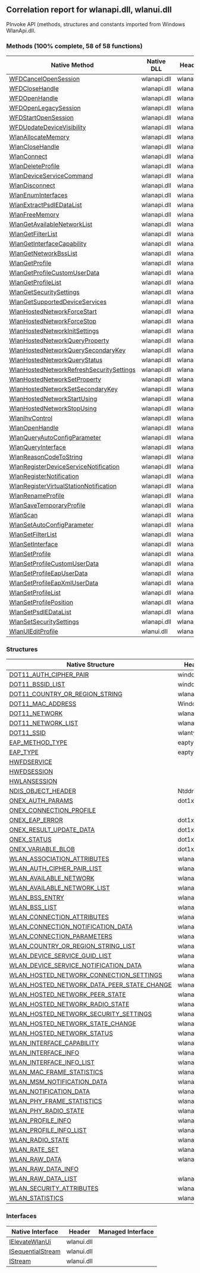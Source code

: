 ## Correlation report for wlanapi.dll, wlanui.dll  
PInvoke API (methods, structures and constants imported from Windows WlanApi.dll.

### Methods (100% complete, 58 of 58 functions)  
Native Method | Native DLL | Header | Managed Method  
--- | --- | --- | ---  
[WFDCancelOpenSession](https://www.google.com/search?num=5&q=WFDCancelOpenSession+site%3Adocs.microsoft.com) | wlanapi.dll | wlanapi.h | [Vanara.PInvoke.WlanApi.WFDCancelOpenSession](https://github.com/dahall/Vanara/search?l=C%23&q=WFDCancelOpenSession)  
[WFDCloseHandle](https://www.google.com/search?num=5&q=WFDCloseHandle+site%3Adocs.microsoft.com) | wlanapi.dll | wlanapi.h | [Vanara.PInvoke.WlanApi.WFDCloseHandle](https://github.com/dahall/Vanara/search?l=C%23&q=WFDCloseHandle)  
[WFDOpenHandle](https://www.google.com/search?num=5&q=WFDOpenHandle+site%3Adocs.microsoft.com) | wlanapi.dll | wlanapi.h | [Vanara.PInvoke.WlanApi.WFDOpenHandle](https://github.com/dahall/Vanara/search?l=C%23&q=WFDOpenHandle)  
[WFDOpenLegacySession](https://www.google.com/search?num=5&q=WFDOpenLegacySession+site%3Adocs.microsoft.com) | wlanapi.dll | wlanapi.h | [Vanara.PInvoke.WlanApi.WFDOpenLegacySession](https://github.com/dahall/Vanara/search?l=C%23&q=WFDOpenLegacySession)  
[WFDStartOpenSession](https://www.google.com/search?num=5&q=WFDStartOpenSession+site%3Adocs.microsoft.com) | wlanapi.dll | wlanapi.h | [Vanara.PInvoke.WlanApi.WFDStartOpenSession](https://github.com/dahall/Vanara/search?l=C%23&q=WFDStartOpenSession)  
[WFDUpdateDeviceVisibility](https://www.google.com/search?num=5&q=WFDUpdateDeviceVisibility+site%3Adocs.microsoft.com) | wlanapi.dll | wlanapi.h | [Vanara.PInvoke.WlanApi.WFDUpdateDeviceVisibility](https://github.com/dahall/Vanara/search?l=C%23&q=WFDUpdateDeviceVisibility)  
[WlanAllocateMemory](https://www.google.com/search?num=5&q=WlanAllocateMemory+site%3Adocs.microsoft.com) | wlanapi.dll | wlanapi.h | [Vanara.PInvoke.WlanApi.WlanAllocateMemory](https://github.com/dahall/Vanara/search?l=C%23&q=WlanAllocateMemory)  
[WlanCloseHandle](https://www.google.com/search?num=5&q=WlanCloseHandle+site%3Adocs.microsoft.com) | wlanapi.dll | wlanapi.h | [Vanara.PInvoke.WlanApi.WlanCloseHandle](https://github.com/dahall/Vanara/search?l=C%23&q=WlanCloseHandle)  
[WlanConnect](https://www.google.com/search?num=5&q=WlanConnect+site%3Adocs.microsoft.com) | wlanapi.dll | wlanapi.h | [Vanara.PInvoke.WlanApi.WlanConnect](https://github.com/dahall/Vanara/search?l=C%23&q=WlanConnect)  
[WlanDeleteProfile](https://www.google.com/search?num=5&q=WlanDeleteProfile+site%3Adocs.microsoft.com) | wlanapi.dll | wlanapi.h | [Vanara.PInvoke.WlanApi.WlanDeleteProfile](https://github.com/dahall/Vanara/search?l=C%23&q=WlanDeleteProfile)  
[WlanDeviceServiceCommand](https://www.google.com/search?num=5&q=WlanDeviceServiceCommand+site%3Adocs.microsoft.com) | wlanapi.dll | wlanapi.h | [Vanara.PInvoke.WlanApi.WlanDeviceServiceCommand](https://github.com/dahall/Vanara/search?l=C%23&q=WlanDeviceServiceCommand)  
[WlanDisconnect](https://www.google.com/search?num=5&q=WlanDisconnect+site%3Adocs.microsoft.com) | wlanapi.dll | wlanapi.h | [Vanara.PInvoke.WlanApi.WlanDisconnect](https://github.com/dahall/Vanara/search?l=C%23&q=WlanDisconnect)  
[WlanEnumInterfaces](https://www.google.com/search?num=5&q=WlanEnumInterfaces+site%3Adocs.microsoft.com) | wlanapi.dll | wlanapi.h | [Vanara.PInvoke.WlanApi.WlanEnumInterfaces](https://github.com/dahall/Vanara/search?l=C%23&q=WlanEnumInterfaces)  
[WlanExtractPsdIEDataList](https://www.google.com/search?num=5&q=WlanExtractPsdIEDataList+site%3Adocs.microsoft.com) | wlanapi.dll | wlanapi.h | [Vanara.PInvoke.WlanApi.WlanExtractPsdIEDataList](https://github.com/dahall/Vanara/search?l=C%23&q=WlanExtractPsdIEDataList)  
[WlanFreeMemory](https://www.google.com/search?num=5&q=WlanFreeMemory+site%3Adocs.microsoft.com) | wlanapi.dll | wlanapi.h | [Vanara.PInvoke.WlanApi.WlanFreeMemory](https://github.com/dahall/Vanara/search?l=C%23&q=WlanFreeMemory)  
[WlanGetAvailableNetworkList](https://www.google.com/search?num=5&q=WlanGetAvailableNetworkList+site%3Adocs.microsoft.com) | wlanapi.dll | wlanapi.h | [Vanara.PInvoke.WlanApi.WlanGetAvailableNetworkList](https://github.com/dahall/Vanara/search?l=C%23&q=WlanGetAvailableNetworkList)  
[WlanGetFilterList](https://www.google.com/search?num=5&q=WlanGetFilterList+site%3Adocs.microsoft.com) | wlanapi.dll | wlanapi.h | [Vanara.PInvoke.WlanApi.WlanGetFilterList](https://github.com/dahall/Vanara/search?l=C%23&q=WlanGetFilterList)  
[WlanGetInterfaceCapability](https://www.google.com/search?num=5&q=WlanGetInterfaceCapability+site%3Adocs.microsoft.com) | wlanapi.dll | wlanapi.h | [Vanara.PInvoke.WlanApi.WlanGetInterfaceCapability](https://github.com/dahall/Vanara/search?l=C%23&q=WlanGetInterfaceCapability)  
[WlanGetNetworkBssList](https://www.google.com/search?num=5&q=WlanGetNetworkBssList+site%3Adocs.microsoft.com) | wlanapi.dll | wlanapi.h | [Vanara.PInvoke.WlanApi.WlanGetNetworkBssList](https://github.com/dahall/Vanara/search?l=C%23&q=WlanGetNetworkBssList)  
[WlanGetProfile](https://www.google.com/search?num=5&q=WlanGetProfile+site%3Adocs.microsoft.com) | wlanapi.dll | wlanapi.h | [Vanara.PInvoke.WlanApi.WlanGetProfile](https://github.com/dahall/Vanara/search?l=C%23&q=WlanGetProfile)  
[WlanGetProfileCustomUserData](https://www.google.com/search?num=5&q=WlanGetProfileCustomUserData+site%3Adocs.microsoft.com) | wlanapi.dll | wlanapi.h | [Vanara.PInvoke.WlanApi.WlanGetProfileCustomUserData](https://github.com/dahall/Vanara/search?l=C%23&q=WlanGetProfileCustomUserData)  
[WlanGetProfileList](https://www.google.com/search?num=5&q=WlanGetProfileList+site%3Adocs.microsoft.com) | wlanapi.dll | wlanapi.h | [Vanara.PInvoke.WlanApi.WlanGetProfileList](https://github.com/dahall/Vanara/search?l=C%23&q=WlanGetProfileList)  
[WlanGetSecuritySettings](https://www.google.com/search?num=5&q=WlanGetSecuritySettings+site%3Adocs.microsoft.com) | wlanapi.dll | wlanapi.h | [Vanara.PInvoke.WlanApi.WlanGetSecuritySettings](https://github.com/dahall/Vanara/search?l=C%23&q=WlanGetSecuritySettings)  
[WlanGetSupportedDeviceServices](https://www.google.com/search?num=5&q=WlanGetSupportedDeviceServices+site%3Adocs.microsoft.com) | wlanapi.dll | wlanapi.h | [Vanara.PInvoke.WlanApi.WlanGetSupportedDeviceServices](https://github.com/dahall/Vanara/search?l=C%23&q=WlanGetSupportedDeviceServices)  
[WlanHostedNetworkForceStart](https://www.google.com/search?num=5&q=WlanHostedNetworkForceStart+site%3Adocs.microsoft.com) | wlanapi.dll | wlanapi.h | [Vanara.PInvoke.WlanApi.WlanHostedNetworkForceStart](https://github.com/dahall/Vanara/search?l=C%23&q=WlanHostedNetworkForceStart)  
[WlanHostedNetworkForceStop](https://www.google.com/search?num=5&q=WlanHostedNetworkForceStop+site%3Adocs.microsoft.com) | wlanapi.dll | wlanapi.h | [Vanara.PInvoke.WlanApi.WlanHostedNetworkForceStop](https://github.com/dahall/Vanara/search?l=C%23&q=WlanHostedNetworkForceStop)  
[WlanHostedNetworkInitSettings](https://www.google.com/search?num=5&q=WlanHostedNetworkInitSettings+site%3Adocs.microsoft.com) | wlanapi.dll | wlanapi.h | [Vanara.PInvoke.WlanApi.WlanHostedNetworkInitSettings](https://github.com/dahall/Vanara/search?l=C%23&q=WlanHostedNetworkInitSettings)  
[WlanHostedNetworkQueryProperty](https://www.google.com/search?num=5&q=WlanHostedNetworkQueryProperty+site%3Adocs.microsoft.com) | wlanapi.dll | wlanapi.h | [Vanara.PInvoke.WlanApi.WlanHostedNetworkQueryProperty](https://github.com/dahall/Vanara/search?l=C%23&q=WlanHostedNetworkQueryProperty)  
[WlanHostedNetworkQuerySecondaryKey](https://www.google.com/search?num=5&q=WlanHostedNetworkQuerySecondaryKey+site%3Adocs.microsoft.com) | wlanapi.dll | wlanapi.h | [Vanara.PInvoke.WlanApi.WlanHostedNetworkQuerySecondaryKey](https://github.com/dahall/Vanara/search?l=C%23&q=WlanHostedNetworkQuerySecondaryKey)  
[WlanHostedNetworkQueryStatus](https://www.google.com/search?num=5&q=WlanHostedNetworkQueryStatus+site%3Adocs.microsoft.com) | wlanapi.dll | wlanapi.h | [Vanara.PInvoke.WlanApi.WlanHostedNetworkQueryStatus](https://github.com/dahall/Vanara/search?l=C%23&q=WlanHostedNetworkQueryStatus)  
[WlanHostedNetworkRefreshSecuritySettings](https://www.google.com/search?num=5&q=WlanHostedNetworkRefreshSecuritySettings+site%3Adocs.microsoft.com) | wlanapi.dll | wlanapi.h | [Vanara.PInvoke.WlanApi.WlanHostedNetworkRefreshSecuritySettings](https://github.com/dahall/Vanara/search?l=C%23&q=WlanHostedNetworkRefreshSecuritySettings)  
[WlanHostedNetworkSetProperty](https://www.google.com/search?num=5&q=WlanHostedNetworkSetProperty+site%3Adocs.microsoft.com) | wlanapi.dll | wlanapi.h | [Vanara.PInvoke.WlanApi.WlanHostedNetworkSetProperty](https://github.com/dahall/Vanara/search?l=C%23&q=WlanHostedNetworkSetProperty)  
[WlanHostedNetworkSetSecondaryKey](https://www.google.com/search?num=5&q=WlanHostedNetworkSetSecondaryKey+site%3Adocs.microsoft.com) | wlanapi.dll | wlanapi.h | [Vanara.PInvoke.WlanApi.WlanHostedNetworkSetSecondaryKey](https://github.com/dahall/Vanara/search?l=C%23&q=WlanHostedNetworkSetSecondaryKey)  
[WlanHostedNetworkStartUsing](https://www.google.com/search?num=5&q=WlanHostedNetworkStartUsing+site%3Adocs.microsoft.com) | wlanapi.dll | wlanapi.h | [Vanara.PInvoke.WlanApi.WlanHostedNetworkStartUsing](https://github.com/dahall/Vanara/search?l=C%23&q=WlanHostedNetworkStartUsing)  
[WlanHostedNetworkStopUsing](https://www.google.com/search?num=5&q=WlanHostedNetworkStopUsing+site%3Adocs.microsoft.com) | wlanapi.dll | wlanapi.h | [Vanara.PInvoke.WlanApi.WlanHostedNetworkStopUsing](https://github.com/dahall/Vanara/search?l=C%23&q=WlanHostedNetworkStopUsing)  
[WlanIhvControl](https://www.google.com/search?num=5&q=WlanIhvControl+site%3Adocs.microsoft.com) | wlanapi.dll | wlanapi.h | [Vanara.PInvoke.WlanApi.WlanIhvControl](https://github.com/dahall/Vanara/search?l=C%23&q=WlanIhvControl)  
[WlanOpenHandle](https://www.google.com/search?num=5&q=WlanOpenHandle+site%3Adocs.microsoft.com) | wlanapi.dll | wlanapi.h | [Vanara.PInvoke.WlanApi.WlanOpenHandle](https://github.com/dahall/Vanara/search?l=C%23&q=WlanOpenHandle)  
[WlanQueryAutoConfigParameter](https://www.google.com/search?num=5&q=WlanQueryAutoConfigParameter+site%3Adocs.microsoft.com) | wlanapi.dll | wlanapi.h | [Vanara.PInvoke.WlanApi.WlanQueryAutoConfigParameter](https://github.com/dahall/Vanara/search?l=C%23&q=WlanQueryAutoConfigParameter)  
[WlanQueryInterface](https://www.google.com/search?num=5&q=WlanQueryInterface+site%3Adocs.microsoft.com) | wlanapi.dll | wlanapi.h | [Vanara.PInvoke.WlanApi.WlanQueryInterface](https://github.com/dahall/Vanara/search?l=C%23&q=WlanQueryInterface)  
[WlanReasonCodeToString](https://www.google.com/search?num=5&q=WlanReasonCodeToString+site%3Adocs.microsoft.com) | wlanapi.dll | wlanapi.h | [Vanara.PInvoke.WlanApi.WlanReasonCodeToString](https://github.com/dahall/Vanara/search?l=C%23&q=WlanReasonCodeToString)  
[WlanRegisterDeviceServiceNotification](https://www.google.com/search?num=5&q=WlanRegisterDeviceServiceNotification+site%3Adocs.microsoft.com) | wlanapi.dll | wlanapi.h | [Vanara.PInvoke.WlanApi.WlanRegisterDeviceServiceNotification](https://github.com/dahall/Vanara/search?l=C%23&q=WlanRegisterDeviceServiceNotification)  
[WlanRegisterNotification](https://www.google.com/search?num=5&q=WlanRegisterNotification+site%3Adocs.microsoft.com) | wlanapi.dll | wlanapi.h | [Vanara.PInvoke.WlanApi.WlanRegisterNotification](https://github.com/dahall/Vanara/search?l=C%23&q=WlanRegisterNotification)  
[WlanRegisterVirtualStationNotification](https://www.google.com/search?num=5&q=WlanRegisterVirtualStationNotification+site%3Adocs.microsoft.com) | wlanapi.dll | wlanapi.h | [Vanara.PInvoke.WlanApi.WlanRegisterVirtualStationNotification](https://github.com/dahall/Vanara/search?l=C%23&q=WlanRegisterVirtualStationNotification)  
[WlanRenameProfile](https://www.google.com/search?num=5&q=WlanRenameProfile+site%3Adocs.microsoft.com) | wlanapi.dll | wlanapi.h | [Vanara.PInvoke.WlanApi.WlanRenameProfile](https://github.com/dahall/Vanara/search?l=C%23&q=WlanRenameProfile)  
[WlanSaveTemporaryProfile](https://www.google.com/search?num=5&q=WlanSaveTemporaryProfile+site%3Adocs.microsoft.com) | wlanapi.dll | wlanapi.h | [Vanara.PInvoke.WlanApi.WlanSaveTemporaryProfile](https://github.com/dahall/Vanara/search?l=C%23&q=WlanSaveTemporaryProfile)  
[WlanScan](https://www.google.com/search?num=5&q=WlanScan+site%3Adocs.microsoft.com) | wlanapi.dll | wlanapi.h | [Vanara.PInvoke.WlanApi.WlanScan](https://github.com/dahall/Vanara/search?l=C%23&q=WlanScan)  
[WlanSetAutoConfigParameter](https://www.google.com/search?num=5&q=WlanSetAutoConfigParameter+site%3Adocs.microsoft.com) | wlanapi.dll | wlanapi.h | [Vanara.PInvoke.WlanApi.WlanSetAutoConfigParameter](https://github.com/dahall/Vanara/search?l=C%23&q=WlanSetAutoConfigParameter)  
[WlanSetFilterList](https://www.google.com/search?num=5&q=WlanSetFilterList+site%3Adocs.microsoft.com) | wlanapi.dll | wlanapi.h | [Vanara.PInvoke.WlanApi.WlanSetFilterList](https://github.com/dahall/Vanara/search?l=C%23&q=WlanSetFilterList)  
[WlanSetInterface](https://www.google.com/search?num=5&q=WlanSetInterface+site%3Adocs.microsoft.com) | wlanapi.dll | wlanapi.h | [Vanara.PInvoke.WlanApi.WlanSetInterface](https://github.com/dahall/Vanara/search?l=C%23&q=WlanSetInterface)  
[WlanSetProfile](https://www.google.com/search?num=5&q=WlanSetProfile+site%3Adocs.microsoft.com) | wlanapi.dll | wlanapi.h | [Vanara.PInvoke.WlanApi.WlanSetProfile](https://github.com/dahall/Vanara/search?l=C%23&q=WlanSetProfile)  
[WlanSetProfileCustomUserData](https://www.google.com/search?num=5&q=WlanSetProfileCustomUserData+site%3Adocs.microsoft.com) | wlanapi.dll | wlanapi.h | [Vanara.PInvoke.WlanApi.WlanSetProfileCustomUserData](https://github.com/dahall/Vanara/search?l=C%23&q=WlanSetProfileCustomUserData)  
[WlanSetProfileEapUserData](https://www.google.com/search?num=5&q=WlanSetProfileEapUserData+site%3Adocs.microsoft.com) | wlanapi.dll | wlanapi.h | [Vanara.PInvoke.WlanApi.WlanSetProfileEapUserData](https://github.com/dahall/Vanara/search?l=C%23&q=WlanSetProfileEapUserData)  
[WlanSetProfileEapXmlUserData](https://www.google.com/search?num=5&q=WlanSetProfileEapXmlUserData+site%3Adocs.microsoft.com) | wlanapi.dll | wlanapi.h | [Vanara.PInvoke.WlanApi.WlanSetProfileEapXmlUserData](https://github.com/dahall/Vanara/search?l=C%23&q=WlanSetProfileEapXmlUserData)  
[WlanSetProfileList](https://www.google.com/search?num=5&q=WlanSetProfileList+site%3Adocs.microsoft.com) | wlanapi.dll | wlanapi.h | [Vanara.PInvoke.WlanApi.WlanSetProfileList](https://github.com/dahall/Vanara/search?l=C%23&q=WlanSetProfileList)  
[WlanSetProfilePosition](https://www.google.com/search?num=5&q=WlanSetProfilePosition+site%3Adocs.microsoft.com) | wlanapi.dll | wlanapi.h | [Vanara.PInvoke.WlanApi.WlanSetProfilePosition](https://github.com/dahall/Vanara/search?l=C%23&q=WlanSetProfilePosition)  
[WlanSetPsdIEDataList](https://www.google.com/search?num=5&q=WlanSetPsdIEDataList+site%3Adocs.microsoft.com) | wlanapi.dll | wlanapi.h | [Vanara.PInvoke.WlanApi.WlanSetPsdIEDataList](https://github.com/dahall/Vanara/search?l=C%23&q=WlanSetPsdIEDataList)  
[WlanSetSecuritySettings](https://www.google.com/search?num=5&q=WlanSetSecuritySettings+site%3Adocs.microsoft.com) | wlanapi.dll | wlanapi.h | [Vanara.PInvoke.WlanApi.WlanSetSecuritySettings](https://github.com/dahall/Vanara/search?l=C%23&q=WlanSetSecuritySettings)  
[WlanUIEditProfile](https://www.google.com/search?num=5&q=WlanUIEditProfile+site%3Adocs.microsoft.com) | wlanui.dll | wlanapi.h | [Vanara.PInvoke.WlanApi.WlanUIEditProfile](https://github.com/dahall/Vanara/search?l=C%23&q=WlanUIEditProfile)  
### Structures  
Native Structure | Header | Managed Structure  
--- | --- | ---  
[DOT11_AUTH_CIPHER_PAIR](https://www.google.com/search?num=5&q=DOT11_AUTH_CIPHER_PAIR+site%3Adocs.microsoft.com) | windot11.h | [Vanara.PInvoke.WlanApi.DOT11_AUTH_CIPHER_PAIR](https://github.com/dahall/Vanara/search?l=C%23&q=DOT11_AUTH_CIPHER_PAIR)  
[DOT11_BSSID_LIST](https://www.google.com/search?num=5&q=DOT11_BSSID_LIST+site%3Adocs.microsoft.com) | windot11.h | [Vanara.PInvoke.WlanApi.DOT11_BSSID_LIST](https://github.com/dahall/Vanara/search?l=C%23&q=DOT11_BSSID_LIST)  
[DOT11_COUNTRY_OR_REGION_STRING](https://www.google.com/search?num=5&q=DOT11_COUNTRY_OR_REGION_STRING+site%3Adocs.microsoft.com) | wlanapi.h | [Vanara.PInvoke.WlanApi.DOT11_COUNTRY_OR_REGION_STRING](https://github.com/dahall/Vanara/search?l=C%23&q=DOT11_COUNTRY_OR_REGION_STRING)  
[DOT11_MAC_ADDRESS](https://www.google.com/search?num=5&q=DOT11_MAC_ADDRESS+site%3Adocs.microsoft.com) | Windot11.h | [Vanara.PInvoke.WlanApi.DOT11_MAC_ADDRESS](https://github.com/dahall/Vanara/search?l=C%23&q=DOT11_MAC_ADDRESS)  
[DOT11_NETWORK](https://www.google.com/search?num=5&q=DOT11_NETWORK+site%3Adocs.microsoft.com) | wlanapi.h | [Vanara.PInvoke.WlanApi.DOT11_NETWORK](https://github.com/dahall/Vanara/search?l=C%23&q=DOT11_NETWORK)  
[DOT11_NETWORK_LIST](https://www.google.com/search?num=5&q=DOT11_NETWORK_LIST+site%3Adocs.microsoft.com) | wlanapi.h | [Vanara.PInvoke.WlanApi.DOT11_NETWORK_LIST](https://github.com/dahall/Vanara/search?l=C%23&q=DOT11_NETWORK_LIST)  
[DOT11_SSID](https://www.google.com/search?num=5&q=DOT11_SSID+site%3Adocs.microsoft.com) | wlantypes.h | [Vanara.PInvoke.WlanApi.DOT11_SSID](https://github.com/dahall/Vanara/search?l=C%23&q=DOT11_SSID)  
[EAP_METHOD_TYPE](https://www.google.com/search?num=5&q=EAP_METHOD_TYPE+site%3Adocs.microsoft.com) | eaptypes.h | [Vanara.PInvoke.WlanApi.EAP_METHOD_TYPE](https://github.com/dahall/Vanara/search?l=C%23&q=EAP_METHOD_TYPE)  
[EAP_TYPE](https://www.google.com/search?num=5&q=EAP_TYPE+site%3Adocs.microsoft.com) | eaptypes.h | [Vanara.PInvoke.WlanApi.EAP_TYPE](https://github.com/dahall/Vanara/search?l=C%23&q=EAP_TYPE)  
[HWFDSERVICE](https://www.google.com/search?num=5&q=HWFDSERVICE+site%3Adocs.microsoft.com) |  | [Vanara.PInvoke.WlanApi.HWFDSERVICE](https://github.com/dahall/Vanara/search?l=C%23&q=HWFDSERVICE)  
[HWFDSESSION](https://www.google.com/search?num=5&q=HWFDSESSION+site%3Adocs.microsoft.com) |  | [Vanara.PInvoke.WlanApi.HWFDSESSION](https://github.com/dahall/Vanara/search?l=C%23&q=HWFDSESSION)  
[HWLANSESSION](https://www.google.com/search?num=5&q=HWLANSESSION+site%3Adocs.microsoft.com) |  | [Vanara.PInvoke.WlanApi.HWLANSESSION](https://github.com/dahall/Vanara/search?l=C%23&q=HWLANSESSION)  
[NDIS_OBJECT_HEADER](https://www.google.com/search?num=5&q=NDIS_OBJECT_HEADER+site%3Adocs.microsoft.com) | Ntddndis.h | [Vanara.PInvoke.WlanApi.NDIS_OBJECT_HEADER](https://github.com/dahall/Vanara/search?l=C%23&q=NDIS_OBJECT_HEADER)  
[ONEX_AUTH_PARAMS](https://www.google.com/search?num=5&q=ONEX_AUTH_PARAMS+site%3Adocs.microsoft.com) | dot1x.h | [Vanara.PInvoke.WlanApi.ONEX_AUTH_PARAMS](https://github.com/dahall/Vanara/search?l=C%23&q=ONEX_AUTH_PARAMS)  
[ONEX_CONNECTION_PROFILE](https://www.google.com/search?num=5&q=ONEX_CONNECTION_PROFILE+site%3Adocs.microsoft.com) |  | [Vanara.PInvoke.WlanApi.ONEX_CONNECTION_PROFILE](https://github.com/dahall/Vanara/search?l=C%23&q=ONEX_CONNECTION_PROFILE)  
[ONEX_EAP_ERROR](https://www.google.com/search?num=5&q=ONEX_EAP_ERROR+site%3Adocs.microsoft.com) | dot1x.h | [Vanara.PInvoke.WlanApi.ONEX_EAP_ERROR](https://github.com/dahall/Vanara/search?l=C%23&q=ONEX_EAP_ERROR)  
[ONEX_RESULT_UPDATE_DATA](https://www.google.com/search?num=5&q=ONEX_RESULT_UPDATE_DATA+site%3Adocs.microsoft.com) | dot1x.h | [Vanara.PInvoke.WlanApi.ONEX_RESULT_UPDATE_DATA](https://github.com/dahall/Vanara/search?l=C%23&q=ONEX_RESULT_UPDATE_DATA)  
[ONEX_STATUS](https://www.google.com/search?num=5&q=ONEX_STATUS+site%3Adocs.microsoft.com) | dot1x.h | [Vanara.PInvoke.WlanApi.ONEX_STATUS](https://github.com/dahall/Vanara/search?l=C%23&q=ONEX_STATUS)  
[ONEX_VARIABLE_BLOB](https://www.google.com/search?num=5&q=ONEX_VARIABLE_BLOB+site%3Adocs.microsoft.com) | dot1x.h | [Vanara.PInvoke.WlanApi.ONEX_VARIABLE_BLOB](https://github.com/dahall/Vanara/search?l=C%23&q=ONEX_VARIABLE_BLOB)  
[WLAN_ASSOCIATION_ATTRIBUTES](https://www.google.com/search?num=5&q=WLAN_ASSOCIATION_ATTRIBUTES+site%3Adocs.microsoft.com) | wlanapi.h | [Vanara.PInvoke.WlanApi.WLAN_ASSOCIATION_ATTRIBUTES](https://github.com/dahall/Vanara/search?l=C%23&q=WLAN_ASSOCIATION_ATTRIBUTES)  
[WLAN_AUTH_CIPHER_PAIR_LIST](https://www.google.com/search?num=5&q=WLAN_AUTH_CIPHER_PAIR_LIST+site%3Adocs.microsoft.com) | wlanapi.h | [Vanara.PInvoke.WlanApi.WLAN_AUTH_CIPHER_PAIR_LIST](https://github.com/dahall/Vanara/search?l=C%23&q=WLAN_AUTH_CIPHER_PAIR_LIST)  
[WLAN_AVAILABLE_NETWORK](https://www.google.com/search?num=5&q=WLAN_AVAILABLE_NETWORK+site%3Adocs.microsoft.com) | wlanapi.h | [Vanara.PInvoke.WlanApi.WLAN_AVAILABLE_NETWORK](https://github.com/dahall/Vanara/search?l=C%23&q=WLAN_AVAILABLE_NETWORK)  
[WLAN_AVAILABLE_NETWORK_LIST](https://www.google.com/search?num=5&q=WLAN_AVAILABLE_NETWORK_LIST+site%3Adocs.microsoft.com) | wlanapi.h | [Vanara.PInvoke.WlanApi.WLAN_AVAILABLE_NETWORK_LIST](https://github.com/dahall/Vanara/search?l=C%23&q=WLAN_AVAILABLE_NETWORK_LIST)  
[WLAN_BSS_ENTRY](https://www.google.com/search?num=5&q=WLAN_BSS_ENTRY+site%3Adocs.microsoft.com) | wlanapi.h | [Vanara.PInvoke.WlanApi.WLAN_BSS_ENTRY](https://github.com/dahall/Vanara/search?l=C%23&q=WLAN_BSS_ENTRY)  
[WLAN_BSS_LIST](https://www.google.com/search?num=5&q=WLAN_BSS_LIST+site%3Adocs.microsoft.com) | wlanapi.h | [Vanara.PInvoke.WlanApi.WLAN_BSS_LIST](https://github.com/dahall/Vanara/search?l=C%23&q=WLAN_BSS_LIST)  
[WLAN_CONNECTION_ATTRIBUTES](https://www.google.com/search?num=5&q=WLAN_CONNECTION_ATTRIBUTES+site%3Adocs.microsoft.com) | wlanapi.h | [Vanara.PInvoke.WlanApi.WLAN_CONNECTION_ATTRIBUTES](https://github.com/dahall/Vanara/search?l=C%23&q=WLAN_CONNECTION_ATTRIBUTES)  
[WLAN_CONNECTION_NOTIFICATION_DATA](https://www.google.com/search?num=5&q=WLAN_CONNECTION_NOTIFICATION_DATA+site%3Adocs.microsoft.com) | wlanapi.h | [Vanara.PInvoke.WlanApi.WLAN_CONNECTION_NOTIFICATION_DATA](https://github.com/dahall/Vanara/search?l=C%23&q=WLAN_CONNECTION_NOTIFICATION_DATA)  
[WLAN_CONNECTION_PARAMETERS](https://www.google.com/search?num=5&q=WLAN_CONNECTION_PARAMETERS+site%3Adocs.microsoft.com) | wlanapi.h | [Vanara.PInvoke.WlanApi.WLAN_CONNECTION_PARAMETERS](https://github.com/dahall/Vanara/search?l=C%23&q=WLAN_CONNECTION_PARAMETERS)  
[WLAN_COUNTRY_OR_REGION_STRING_LIST](https://www.google.com/search?num=5&q=WLAN_COUNTRY_OR_REGION_STRING_LIST+site%3Adocs.microsoft.com) | wlanapi.h | [Vanara.PInvoke.WlanApi.WLAN_COUNTRY_OR_REGION_STRING_LIST](https://github.com/dahall/Vanara/search?l=C%23&q=WLAN_COUNTRY_OR_REGION_STRING_LIST)  
[WLAN_DEVICE_SERVICE_GUID_LIST](https://www.google.com/search?num=5&q=WLAN_DEVICE_SERVICE_GUID_LIST+site%3Adocs.microsoft.com) | wlanapi.h | [Vanara.PInvoke.WlanApi.WLAN_DEVICE_SERVICE_GUID_LIST](https://github.com/dahall/Vanara/search?l=C%23&q=WLAN_DEVICE_SERVICE_GUID_LIST)  
[WLAN_DEVICE_SERVICE_NOTIFICATION_DATA](https://www.google.com/search?num=5&q=WLAN_DEVICE_SERVICE_NOTIFICATION_DATA+site%3Adocs.microsoft.com) | wlanapi.h | [Vanara.PInvoke.WlanApi.WLAN_DEVICE_SERVICE_NOTIFICATION_DATA](https://github.com/dahall/Vanara/search?l=C%23&q=WLAN_DEVICE_SERVICE_NOTIFICATION_DATA)  
[WLAN_HOSTED_NETWORK_CONNECTION_SETTINGS](https://www.google.com/search?num=5&q=WLAN_HOSTED_NETWORK_CONNECTION_SETTINGS+site%3Adocs.microsoft.com) | wlanapi.h | [Vanara.PInvoke.WlanApi.WLAN_HOSTED_NETWORK_CONNECTION_SETTINGS](https://github.com/dahall/Vanara/search?l=C%23&q=WLAN_HOSTED_NETWORK_CONNECTION_SETTINGS)  
[WLAN_HOSTED_NETWORK_DATA_PEER_STATE_CHANGE](https://www.google.com/search?num=5&q=WLAN_HOSTED_NETWORK_DATA_PEER_STATE_CHANGE+site%3Adocs.microsoft.com) | wlanapi.h | [Vanara.PInvoke.WlanApi.WLAN_HOSTED_NETWORK_DATA_PEER_STATE_CHANGE](https://github.com/dahall/Vanara/search?l=C%23&q=WLAN_HOSTED_NETWORK_DATA_PEER_STATE_CHANGE)  
[WLAN_HOSTED_NETWORK_PEER_STATE](https://www.google.com/search?num=5&q=WLAN_HOSTED_NETWORK_PEER_STATE+site%3Adocs.microsoft.com) | wlanapi.h | [Vanara.PInvoke.WlanApi.WLAN_HOSTED_NETWORK_PEER_STATE](https://github.com/dahall/Vanara/search?l=C%23&q=WLAN_HOSTED_NETWORK_PEER_STATE)  
[WLAN_HOSTED_NETWORK_RADIO_STATE](https://www.google.com/search?num=5&q=WLAN_HOSTED_NETWORK_RADIO_STATE+site%3Adocs.microsoft.com) | wlanapi.h | [Vanara.PInvoke.WlanApi.WLAN_HOSTED_NETWORK_RADIO_STATE](https://github.com/dahall/Vanara/search?l=C%23&q=WLAN_HOSTED_NETWORK_RADIO_STATE)  
[WLAN_HOSTED_NETWORK_SECURITY_SETTINGS](https://www.google.com/search?num=5&q=WLAN_HOSTED_NETWORK_SECURITY_SETTINGS+site%3Adocs.microsoft.com) | wlanapi.h | [Vanara.PInvoke.WlanApi.WLAN_HOSTED_NETWORK_SECURITY_SETTINGS](https://github.com/dahall/Vanara/search?l=C%23&q=WLAN_HOSTED_NETWORK_SECURITY_SETTINGS)  
[WLAN_HOSTED_NETWORK_STATE_CHANGE](https://www.google.com/search?num=5&q=WLAN_HOSTED_NETWORK_STATE_CHANGE+site%3Adocs.microsoft.com) | wlanapi.h | [Vanara.PInvoke.WlanApi.WLAN_HOSTED_NETWORK_STATE_CHANGE](https://github.com/dahall/Vanara/search?l=C%23&q=WLAN_HOSTED_NETWORK_STATE_CHANGE)  
[WLAN_HOSTED_NETWORK_STATUS](https://www.google.com/search?num=5&q=WLAN_HOSTED_NETWORK_STATUS+site%3Adocs.microsoft.com) | wlanapi.h | [Vanara.PInvoke.WlanApi.WLAN_HOSTED_NETWORK_STATUS](https://github.com/dahall/Vanara/search?l=C%23&q=WLAN_HOSTED_NETWORK_STATUS)  
[WLAN_INTERFACE_CAPABILITY](https://www.google.com/search?num=5&q=WLAN_INTERFACE_CAPABILITY+site%3Adocs.microsoft.com) | wlanapi.h | [Vanara.PInvoke.WlanApi.WLAN_INTERFACE_CAPABILITY](https://github.com/dahall/Vanara/search?l=C%23&q=WLAN_INTERFACE_CAPABILITY)  
[WLAN_INTERFACE_INFO](https://www.google.com/search?num=5&q=WLAN_INTERFACE_INFO+site%3Adocs.microsoft.com) | wlanapi.h | [Vanara.PInvoke.WlanApi.WLAN_INTERFACE_INFO](https://github.com/dahall/Vanara/search?l=C%23&q=WLAN_INTERFACE_INFO)  
[WLAN_INTERFACE_INFO_LIST](https://www.google.com/search?num=5&q=WLAN_INTERFACE_INFO_LIST+site%3Adocs.microsoft.com) | wlanapi.h | [Vanara.PInvoke.WlanApi.WLAN_INTERFACE_INFO_LIST](https://github.com/dahall/Vanara/search?l=C%23&q=WLAN_INTERFACE_INFO_LIST)  
[WLAN_MAC_FRAME_STATISTICS](https://www.google.com/search?num=5&q=WLAN_MAC_FRAME_STATISTICS+site%3Adocs.microsoft.com) | wlanapi.h | [Vanara.PInvoke.WlanApi.WLAN_MAC_FRAME_STATISTICS](https://github.com/dahall/Vanara/search?l=C%23&q=WLAN_MAC_FRAME_STATISTICS)  
[WLAN_MSM_NOTIFICATION_DATA](https://www.google.com/search?num=5&q=WLAN_MSM_NOTIFICATION_DATA+site%3Adocs.microsoft.com) | wlanapi.h | [Vanara.PInvoke.WlanApi.WLAN_MSM_NOTIFICATION_DATA](https://github.com/dahall/Vanara/search?l=C%23&q=WLAN_MSM_NOTIFICATION_DATA)  
[WLAN_NOTIFICATION_DATA](https://www.google.com/search?num=5&q=WLAN_NOTIFICATION_DATA+site%3Adocs.microsoft.com) | wlanapi.h | [Vanara.PInvoke.WlanApi.WLAN_NOTIFICATION_DATA](https://github.com/dahall/Vanara/search?l=C%23&q=WLAN_NOTIFICATION_DATA)  
[WLAN_PHY_FRAME_STATISTICS](https://www.google.com/search?num=5&q=WLAN_PHY_FRAME_STATISTICS+site%3Adocs.microsoft.com) | wlanapi.h | [Vanara.PInvoke.WlanApi.WLAN_PHY_FRAME_STATISTICS](https://github.com/dahall/Vanara/search?l=C%23&q=WLAN_PHY_FRAME_STATISTICS)  
[WLAN_PHY_RADIO_STATE](https://www.google.com/search?num=5&q=WLAN_PHY_RADIO_STATE+site%3Adocs.microsoft.com) | wlanapi.h | [Vanara.PInvoke.WlanApi.WLAN_PHY_RADIO_STATE](https://github.com/dahall/Vanara/search?l=C%23&q=WLAN_PHY_RADIO_STATE)  
[WLAN_PROFILE_INFO](https://www.google.com/search?num=5&q=WLAN_PROFILE_INFO+site%3Adocs.microsoft.com) | wlanapi.h | [Vanara.PInvoke.WlanApi.WLAN_PROFILE_INFO](https://github.com/dahall/Vanara/search?l=C%23&q=WLAN_PROFILE_INFO)  
[WLAN_PROFILE_INFO_LIST](https://www.google.com/search?num=5&q=WLAN_PROFILE_INFO_LIST+site%3Adocs.microsoft.com) | wlanapi.h | [Vanara.PInvoke.WlanApi.WLAN_PROFILE_INFO_LIST](https://github.com/dahall/Vanara/search?l=C%23&q=WLAN_PROFILE_INFO_LIST)  
[WLAN_RADIO_STATE](https://www.google.com/search?num=5&q=WLAN_RADIO_STATE+site%3Adocs.microsoft.com) | wlanapi.h | [Vanara.PInvoke.WlanApi.WLAN_RADIO_STATE](https://github.com/dahall/Vanara/search?l=C%23&q=WLAN_RADIO_STATE)  
[WLAN_RATE_SET](https://www.google.com/search?num=5&q=WLAN_RATE_SET+site%3Adocs.microsoft.com) | wlanapi.h | [Vanara.PInvoke.WlanApi.WLAN_RATE_SET](https://github.com/dahall/Vanara/search?l=C%23&q=WLAN_RATE_SET)  
[WLAN_RAW_DATA](https://www.google.com/search?num=5&q=WLAN_RAW_DATA+site%3Adocs.microsoft.com) | wlanapi.h | [Vanara.PInvoke.WlanApi.WLAN_RAW_DATA](https://github.com/dahall/Vanara/search?l=C%23&q=WLAN_RAW_DATA)  
[WLAN_RAW_DATA_INFO](https://www.google.com/search?num=5&q=WLAN_RAW_DATA_INFO+site%3Adocs.microsoft.com) |  | [Vanara.PInvoke.WlanApi.WLAN_RAW_DATA_LIST.WLAN_RAW_DATA_INFO](https://github.com/dahall/Vanara/search?l=C%23&q=WLAN_RAW_DATA_INFO)  
[WLAN_RAW_DATA_LIST](https://www.google.com/search?num=5&q=WLAN_RAW_DATA_LIST+site%3Adocs.microsoft.com) | wlanapi.h | [Vanara.PInvoke.WlanApi.WLAN_RAW_DATA_LIST](https://github.com/dahall/Vanara/search?l=C%23&q=WLAN_RAW_DATA_LIST)  
[WLAN_SECURITY_ATTRIBUTES](https://www.google.com/search?num=5&q=WLAN_SECURITY_ATTRIBUTES+site%3Adocs.microsoft.com) | wlanapi.h | [Vanara.PInvoke.WlanApi.WLAN_SECURITY_ATTRIBUTES](https://github.com/dahall/Vanara/search?l=C%23&q=WLAN_SECURITY_ATTRIBUTES)  
[WLAN_STATISTICS](https://www.google.com/search?num=5&q=WLAN_STATISTICS+site%3Adocs.microsoft.com) | wlanapi.h | [Vanara.PInvoke.WlanApi.WLAN_STATISTICS](https://github.com/dahall/Vanara/search?l=C%23&q=WLAN_STATISTICS)  
### Interfaces  
Native Interface | Header | Managed Interface  
--- | --- | ---  
[IElevateWlanUi](https://www.google.com/search?num=5&q=IElevateWlanUi+site%3Adocs.microsoft.com) | wlanui.dll |  |   
[ISequentialStream](https://www.google.com/search?num=5&q=ISequentialStream+site%3Adocs.microsoft.com) | wlanui.dll |  |   
[IStream](https://www.google.com/search?num=5&q=IStream+site%3Adocs.microsoft.com) | wlanui.dll |  |   
